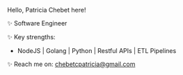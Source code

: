 Hello, Patricia Chebet here!

✨ Software Engineer

✨ Key strengths: 
-  NodeJS | Golang | Python | Restful APIs | ETL Pipelines

✨ Reach me on: chebetcpatricia@gmail.com

<!--
**PatriciaChebet/PatriciaChebet** is a ✨ _special_ ✨ repository because its `README.md` (this file) appears on your GitHub profile.

Here are some ideas to get you started:
- 
-->

